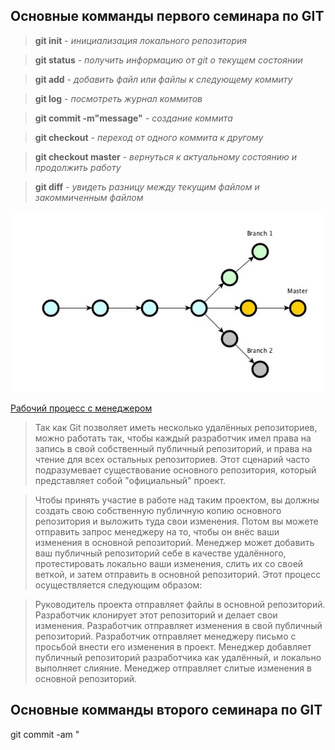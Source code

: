 ## Основные комманды первого семинара по GIT

>**git init** - *инициализация локального репозитория*

>**git status** - *получить информацию от git о текущем состоянии*

>**git add** - *добавить файл или файлы к следующему коммиту*

>**git log** - *посмотреть журнал коммитов*

>**git commit -m"message"** - *создание коммита*

>**git checkout** - *переход от одного коммита к другому*

>**git checkout master** - *вернуться к актуальному состоянию и продолжить работу*

>**git diff** - *увидеть разницу между текущим файлом и закоммиченным файлом*

![Git example](git.jpg)

[Рабочий процесс с менеджером](https://www.google.com/url?sa=i&url=https%3A%2F%2Fedt.1c.ru%2Fupload%2Fdocs_git%2Ftopics%2Ft000019.html&psig=AOvVaw2wB6a0qW_oz2R-SzO07pnJ&ust=1679668137702000&source=images&cd=vfe&ved=0CBAQjRxqFwoTCJjp49al8v0CFQAAAAAdAAAAABAJ)
>Так как Git позволяет иметь несколько удалённых репозиториев, можно работать так, чтобы каждый разработчик имел права на запись в свой собственный публичный репозиторий, и права на чтение для всех остальных репозиториев. Этот сценарий часто подразумевает существование основного репозитория, который представляет собой "официальный" проект.

>Чтобы принять участие в работе над таким проектом, вы должны создать свою собственную публичную копию основного репозитория и выложить туда свои изменения. Потом вы можете отправить запрос менеджеру на то, чтобы он внёс ваши изменения в основной репозиторий. Менеджер может добавить ваш публичный репозиторий себе в качестве удалённого, протестировать локально ваши изменения, слить их со своей веткой, и затем отправить в основной репозиторий. Этот процесс осуществляется следующим образом:

>Руководитель проекта отправляет файлы в основной репозиторий.
Разработчик клонирует этот репозиторий и делает свои изменения.
Разработчик отправляет изменения в свой публичный репозиторий.
Разработчик отправляет менеджеру письмо с просьбой внести его изменения в проект.
Менеджер добавляет публичный репозиторий разработчика как удалённый, и локально выполняет слияние.
Менеджер отправляет слитые изменения в основной репозиторий.

## Основные комманды второго семинара по GIT

git commit -am "